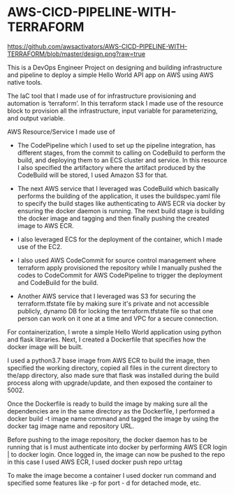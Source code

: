 # AWS-CICD-PIPELINE-WITH-TERRAFORM

https://github.com/awsactivators/AWS-CICD-PIPELINE-WITH-TERRAFORM/blob/master/design.png?raw=true

This is a DevOps Engineer Project on designing and building infrastructure and pipeline to deploy a simple
Hello World API app on AWS using AWS native tools.

The IaC tool that I made use of for infrastructure provisioning and automation is ‘terraform’. In this
terraform stack I made use of the resource block to provision all the infrastructure, input variable for
parameterizing, and output variable.

AWS Resource/Service I made use of
- The CodePipeline which I used to set up the pipeline integration, has different stages, from the commit
to calling on CodeBuild to perform the build, and deploying them to an ECS cluster and service. In this
resource I also specified the artifactory where the artifact produced by the CodeBuild will be stored, I used
Amazon S3 for that.

- The next AWS service that I leveraged was CodeBuild which basically performs the building of the
application, it uses the buildspec.yaml file to specify the build stages like authenticating to AWS ECR via
docker by ensuring the docker daemon is running. The next build stage is building the docker image and
tagging and then finally pushing the created image to AWS ECR.

- I also leveraged ECS for the deployment of the container, which I made use of the EC2.

- I also used AWS CodeCommit for source control management where terraform apply provisioned the
repository while I manually pushed the codes to CodeCommit for AWS CodePipeline to trigger the
deployment and CodeBuild for the build.

- Another AWS service that I leveraged was S3 for securing the terraform.tfstate file by making sure it's
private and not accessible publicly, dynamo DB for locking the terraform.tfstate file so that one person
can work on it one at a time and VPC for a secure connection.

For containerization, I wrote a simple Hello World application using python and flask libraries. Next, I
created a Dockerfile that specifies how the docker image will be built.

I used a python3.7 base image from AWS ECR to build the image, then specified the working directory,
copied all files in the current directory to the/app directory, also made sure that flask was installed during
the build process along with upgrade/update, and then exposed the container to 5002.

Once the Dockerfile is ready to build the image by making sure all the dependencies are in the same
directory as the Dockerfile, I performed a docker build -t image name command and tagged the image by
using the docker tag image name and repository URL.

Before pushing to the image repository, the docker daemon has to be running that is I must authenticate
into docker by performing AWS ECR login | to docker login.
Once logged in, the image can now be pushed to the repo in this case I used AWS ECR, I used docker push
repo url:tag

To make the image become a container I used docker run command and specified some features like -p
for port - d for detached mode, etc.
